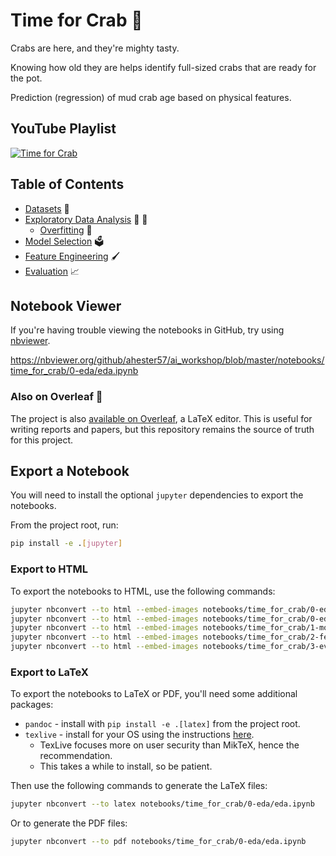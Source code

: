 # Time for Crab :crab:

Crabs are here, and they're mighty tasty.

Knowing how old they are helps identify full-sized crabs that are ready for the pot.
 
Prediction (regression) of mud crab age based on physical features.

## YouTube Playlist

[![Time for Crab](https://i.ytimg.com/vi/2YvMW4UcBfA/hqdefault.jpg)](https://www.youtube.com/playlist?list=PL7gbeMmnbBH4yM3X_LzEfieB_VpacD9VE)

## Table of Contents

- [Datasets](datasets/README.md) :open_file_folder:
- [Exploratory Data Analysis](0-eda/README.md) :telescope: :mag_right:
    - [Overfitting](0-eda/overfit.ipynb) :dna:
- [Model Selection](1-models/README.md) :ballot_box:
- [Feature Engineering](2-features/README.md) :paintbrush:
- [Evaluation](3-evaluation/README.md) :chart_with_upwards_trend:


## Notebook Viewer

If you're having trouble viewing the notebooks in GitHub, try using [nbviewer](https://nbviewer.org/github/ahester57/ai_workshop/blob/master/notebooks/time_for_crab/0-eda/eda.ipynb).

https://nbviewer.org/github/ahester57/ai_workshop/blob/master/notebooks/time_for_crab/0-eda/eda.ipynb

### Also on Overleaf :leaves:

The project is also [available on Overleaf](https://www.overleaf.com/project/6638542e044376c414b65725), a LaTeX editor.
This is useful for writing reports and papers, but this repository remains the source of truth for this project.

## Export a Notebook

You will need to install the optional `jupyter` dependencies to export the notebooks.

From the project root, run:

```bash
pip install -e .[jupyter]
```

### Export to HTML

To export the notebooks to HTML, use the following commands:

```bash
jupyter nbconvert --to html --embed-images notebooks/time_for_crab/0-eda/eda.ipynb
jupyter nbconvert --to html --embed-images notebooks/time_for_crab/0-eda/overfit.ipynb
jupyter nbconvert --to html --embed-images notebooks/time_for_crab/1-models/models.ipynb
jupyter nbconvert --to html --embed-images notebooks/time_for_crab/2-features/features.ipynb
jupyter nbconvert --to html --embed-images notebooks/time_for_crab/3-evaluation/evaluation.ipynb
```

### Export to LaTeX

To export the notebooks to LaTeX or PDF, you'll need some additional packages:

- `pandoc` - install with `pip install -e .[latex]` from the project root.
- `texlive` - install for your OS using the instructions [here](https://www.tug.org/texlive/).
    - TexLive focuses more on user security than MikTeX, hence the recommendation.
    - This takes a while to install, so be patient.

Then use the following commands to generate the LaTeX files:

```bash
jupyter nbconvert --to latex notebooks/time_for_crab/0-eda/eda.ipynb
```

Or to generate the PDF files:

```bash
jupyter nbconvert --to pdf notebooks/time_for_crab/0-eda/eda.ipynb
```
